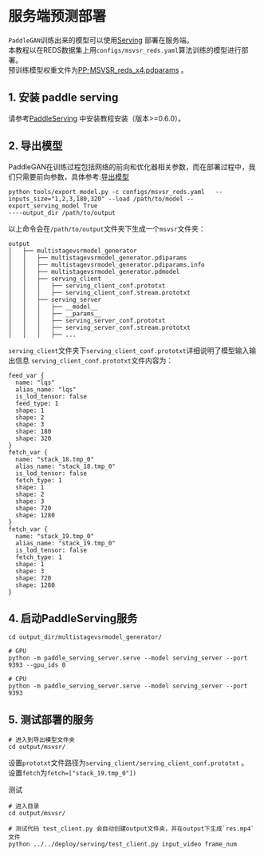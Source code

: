 # 服务端预测部署

`PaddleGAN`训练出来的模型可以使用[Serving](https://github.com/PaddlePaddle/Serving) 部署在服务端。  
本教程以在REDS数据集上用`configs/msvsr_reds.yaml`算法训练的模型进行部署。  
预训练模型权重文件为[PP-MSVSR_reds_x4.pdparams](https://paddlegan.bj.bcebos.com/models/PP-MSVSR_reds_x4.pdparams) 。

## 1. 安装 paddle serving 
请参考[PaddleServing](https://github.com/PaddlePaddle/Serving/tree/v0.6.0) 中安装教程安装（版本>=0.6.0）。

## 2. 导出模型
PaddleGAN在训练过程包括网络的前向和优化器相关参数，而在部署过程中，我们只需要前向参数，具体参考:[导出模型](https://github.com/PaddlePaddle/PaddleGAN/blob/develop/deploy/EXPORT_MODEL.md)

```
python tools/export_model.py -c configs/msvsr_reds.yaml   --inputs_size="1,2,3,180,320" --load /path/to/model --export_serving_model True
----output_dir /path/to/output
```

以上命令会在`/path/to/output`文件夹下生成一个`msvsr`文件夹：
```
output
│   ├── multistagevsrmodel_generator
│   │   ├── multistagevsrmodel_generator.pdiparams
│   │   ├── multistagevsrmodel_generator.pdiparams.info
│   │   ├── multistagevsrmodel_generator.pdmodel
│   │   ├── serving_client
│   │   │   ├── serving_client_conf.prototxt
│   │   │   ├── serving_client_conf.stream.prototxt
│   │   ├── serving_server
│   │   │   ├── __model__
│   │   │   ├── __params__
│   │   │   ├── serving_server_conf.prototxt
│   │   │   ├── serving_server_conf.stream.prototxt
│   │   │   ├── ...
```

`serving_client`文件夹下`serving_client_conf.prototxt`详细说明了模型输入输出信息
`serving_client_conf.prototxt`文件内容为：
```
feed_var {
  name: "lqs"
  alias_name: "lqs"
  is_lod_tensor: false
  feed_type: 1
  shape: 1
  shape: 2
  shape: 3
  shape: 180
  shape: 320
}
fetch_var {
  name: "stack_18.tmp_0"
  alias_name: "stack_18.tmp_0"
  is_lod_tensor: false
  fetch_type: 1
  shape: 1
  shape: 2
  shape: 3
  shape: 720
  shape: 1280
}
fetch_var {
  name: "stack_19.tmp_0"
  alias_name: "stack_19.tmp_0"
  is_lod_tensor: false
  fetch_type: 1
  shape: 1
  shape: 3
  shape: 720
  shape: 1280
}
```

## 4. 启动PaddleServing服务

```
cd output_dir/multistagevsrmodel_generator/

# GPU
python -m paddle_serving_server.serve --model serving_server --port 9393 --gpu_ids 0

# CPU
python -m paddle_serving_server.serve --model serving_server --port 9393
```

## 5. 测试部署的服务
```
# 进入到导出模型文件夹
cd output/msvsr/
```

设置`prototxt`文件路径为`serving_client/serving_client_conf.prototxt` 。  
设置`fetch`为`fetch=["stack_19.tmp_0"])`

测试
```
# 进入目录
cd output/msvsr/

# 测试代码 test_client.py 会自动创建output文件夹，并在output下生成`res.mp4`文件
python ../../deploy/serving/test_client.py input_video frame_num
```
